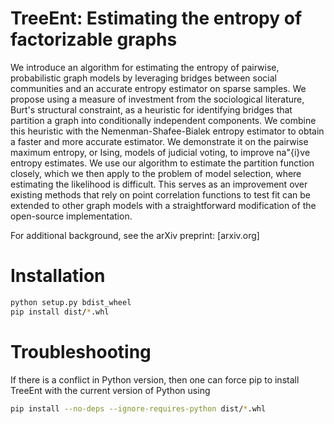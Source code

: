 # TreeEnt: Estimating the entropy of factorizable graphs

We introduce an algorithm for estimating the entropy of pairwise, probabilistic graph models by leveraging
bridges between social communities and an accurate entropy estimator on sparse samples. We propose using a
measure of investment from the sociological literature, Burt's structural constraint, as a heuristic for
identifying bridges that partition a graph into conditionally independent components. We combine this
heuristic with the Nemenman-Shafee-Bialek entropy estimator to obtain a faster and more accurate estimator. We
demonstrate it on the pairwise maximum entropy, or Ising, models of judicial voting, to improve na\"{i}ve
entropy estimates. We use our algorithm to estimate the partition function closely, which we then apply to the
problem of model selection, where estimating the likelihood is difficult. This serves as an improvement over
existing methods that rely on point correlation functions to test fit can be extended to other graph models
with a straightforward modification of the open-source implementation.

For additional background, see the arXiv preprint: [arxiv.org]

# Installation
```bash
python setup.py bdist_wheel
pip install dist/*.whl
```

# Troubleshooting
If there is a conflict in Python version, then one can force pip to install TreeEnt with the current version
of Python using
```bash
pip install --no-deps --ignore-requires-python dist/*.whl
```
